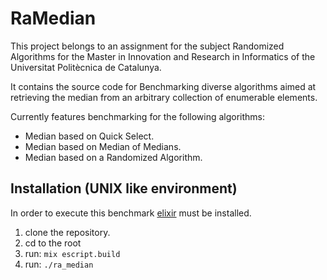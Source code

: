 # RaMedian

This project belongs to an assignment for the subject Randomized Algorithms
for the Master in Innovation and Research in Informatics of the Universitat
Politècnica de Catalunya.

It contains the source code for Benchmarking diverse algorithms aimed at
retrieving the median from an arbitrary collection of enumerable elements.

Currently features benchmarking for the following algorithms:

  - Median based on Quick Select.
  - Median based on Median of Medians.
  - Median based on a Randomized Algorithm.

## Installation (UNIX like environment)

In order to execute this benchmark [elixir](http://elixir-lang.org) must be installed.

1) clone the repository.
2) cd to the root
3) run: `mix escript.build`
3) run: `./ra_median`
